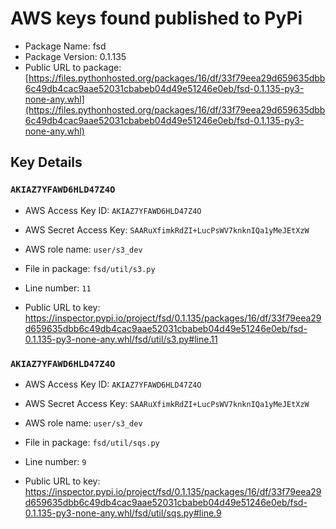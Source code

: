 # AWS keys found published to PyPi

* Package Name: fsd
* Package Version: 0.1.135
* Public URL to package: [https://files.pythonhosted.org/packages/16/df/33f79eea29d659635dbb6c49db4cac9aae52031cbabeb04d49e51246e0eb/fsd-0.1.135-py3-none-any.whl](https://files.pythonhosted.org/packages/16/df/33f79eea29d659635dbb6c49db4cac9aae52031cbabeb04d49e51246e0eb/fsd-0.1.135-py3-none-any.whl)

## Key Details

### `AKIAZ7YFAWD6HLD47Z4O`

* AWS Access Key ID: `AKIAZ7YFAWD6HLD47Z4O`
* AWS Secret Access Key: `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` 
* AWS role name: `user/s3_dev`
* File in package: `fsd/util/s3.py`
* Line number: `11`

* Public URL to key: https://inspector.pypi.io/project/fsd/0.1.135/packages/16/df/33f79eea29d659635dbb6c49db4cac9aae52031cbabeb04d49e51246e0eb/fsd-0.1.135-py3-none-any.whl/fsd/util/s3.py#line.11



### `AKIAZ7YFAWD6HLD47Z4O`

* AWS Access Key ID: `AKIAZ7YFAWD6HLD47Z4O`
* AWS Secret Access Key: `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` 
* AWS role name: `user/s3_dev`
* File in package: `fsd/util/sqs.py`
* Line number: `9`

* Public URL to key: https://inspector.pypi.io/project/fsd/0.1.135/packages/16/df/33f79eea29d659635dbb6c49db4cac9aae52031cbabeb04d49e51246e0eb/fsd-0.1.135-py3-none-any.whl/fsd/util/sqs.py#line.9


